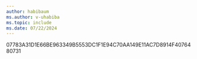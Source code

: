 ```yaml
---
author: habibaum
ms.author: v-uhabiba 
ms.topic: include
ms.date: 07/22/2024
---
```


07783A31D1E66BE963349B5553DC1F1E94C70AA149E11AC7D8914F4076480731 
   

